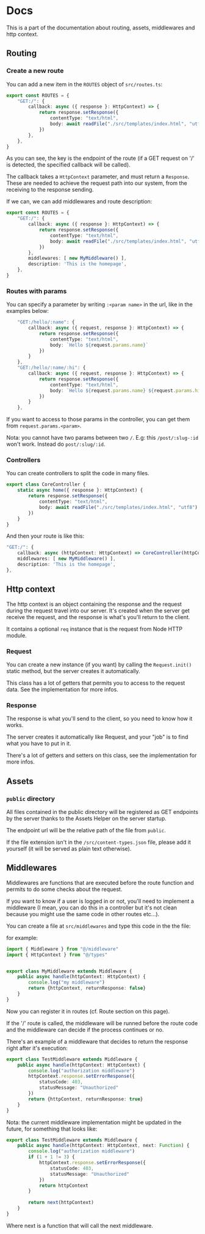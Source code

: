 # Docs

This is a part of the documentation about routing, assets, middlewares and http context.

## Routing

### Create a new route

You can add a new item in the `ROUTES` object of `src/routes.ts`:

```ts
export const ROUTES = {
    "GET:/": {
        callback: async ({ response }: HttpContext) => {
            return response.setResponse({
                contentType: "text/html",
                body: await readFile("./src/templates/index.html", "utf8")
            })
        },
    },
}
```

As you can see, the key is the endpoint of the route (if a GET request on '/' is detected, the specified callback will be called).

The callback takes a `HttpContext` parameter, and must return a `Response`. These are needed to achieve the request path into our system, from the receiving to the response sending.

If we can, we can add middlewares and route description:

```ts
export const ROUTES = {
    "GET:/": {
        callback: async ({ response }: HttpContext) => {
            return response.setResponse({
                contentType: "text/html",
                body: await readFile("./src/templates/index.html", "utf8")
            })
        },
        middlewares: [ new MyMiddleware() ],
        description: 'This is the homepage',
    },
}
```

### Routes with params

You can specify a parameter by writing `:<param name>` in the url, like in the examples below:

```ts
    "GET:/hello/:name": {
        callback: async ({ request, response }: HttpContext) => {
            return response.setResponse({
                contentType: "text/html",
                body: `Hello ${request.params.name}`
            })
        }
    },
    "GET:/hello/:name/:hi": {
        callback: async ({ request, response }: HttpContext) => {
            return response.setResponse({
                contentType: "text/html",
                body: `Hello ${request.params.name} ${request.params.hi}`
            })
        }
    },
```

If you want to access to those params in the controller, you can get them from `request.params.<param>`.

Nota: you cannot have two params between two `/`. E.g: this `/post/:slug-:id` won't work. Instead do `post/:slug/:id`.

### Controllers

You can create controllers to split the code in many files.

```ts
export class CoreController {
    static async home({ response }: HttpContext) {
        return response.setResponse({
            contentType: "text/html",
            body: await readFile("./src/templates/index.html", "utf8")
        })
    }
}
```

And then your route is like this:

```ts
"GET:/": {
    callback: async (httpContext: HttpContext) => CoreController(httpContext),
    middlewares: [ new MyMiddleware() ],
    description: 'This is the homepage',
},
```

## Http context

The http context is an object containing the response and the request during the request travel into our server. It's created when the server get receive the request, and the response is what's you'll return to the client.

It contains a optional `req` instance that is the request from Node HTTP module.

### Request

You can create a new instance (if you want) by calling the `Request.init()` static method, but the server creates it automatically.

This class has a lot of getters that permits you to access to the request data. See the implementation for more infos.

### Response

The response is what you'll send to the client, so you need to know how it works.

The server creates it automatically like Request, and your "job" is to find what you have to put in it.

There's a lot of getters and setters on this class, see the implementation for more infos.

## Assets

### `public` directory

All files contained in the public directory will be registered as GET endpoints by the server thanks to the Assets Helper on the server startup.

The endpoint url will be the relative path of the file from `public`.

If the file extension isn't in the `/src/content-types.json` file, please add it yourself (it will be served as plain text otherwise).


## Middlewares

Middlewares are functions that are executed before the route function and permits to do some checks about the request.

If you want to know if a user is logged in or not, you'll need to implement a middleware (I mean, you can do this in a controller but it's not clean because you might use the same code in other routes etc...).

You can create a file at `src/middlewares` and type this code in the the file:

for example:
```ts
import { Middleware } from "@/middleware"
import { HttpContext } from "@/types"


export class MyMiddleware extends Middleware {
    public async handle(httpContext: HttpContext) {
        console.log("my middleware")
        return {httpContext, returnResponse: false}
    }
}
```

Now you can register it in routes (cf. Route section on this page).

If the '/' route is called, the middleware will be runned before the route code and the middleware can decide if the process continues or no.

There's an example of a middleware that decides to return the response right after it's execution:

```ts
export class TestMiddleware extends Middleware {
    public async handle(httpContext: HttpContext) {
        console.log("authorization middleware")
        httpContext.response.setErrorResponse({
            statusCode: 403,
            statusMessage: "Unauthorized"
        })
        return {httpContext, returnResponse: true}
    }
}
```

Nota: the current middleware implementation might be updated in the future, for something that looks like:

```ts
export class TestMiddleware extends Middleware {
    public async handle(httpContext: HttpContext, next: Function) {
        console.log("authorization middleware")
        if (1 + 1 != 3) {
            httpContext.response.setErrorResponse({
                statusCode: 403,
                statusMessage: "Unauthorized"
            })
            return httpContext
        }
        
        return next(httpContext)
    }
}
```

Where next is a function that will call the next middleware.
